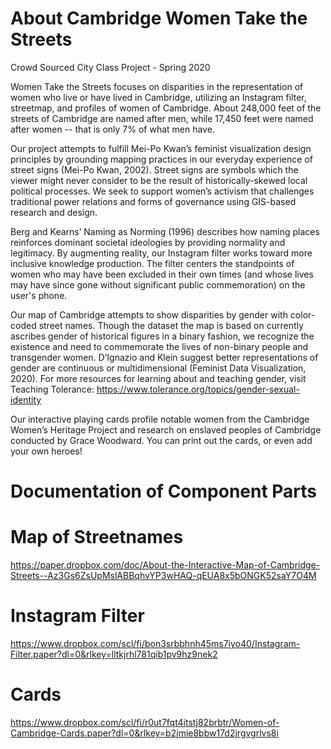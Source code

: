 # About Cambridge Women Take the Streets
Crowd Sourced City Class Project - Spring 2020

Women Take the Streets focuses on disparities in the representation of women who live or have lived in Cambridge, utilizing an Instagram filter, streetmap, and profiles of women of Cambridge. About 248,000 feet of the streets of Cambridge are named after men, while 17,450 feet were named after women -- that is only 7% of what men have.

Our project attempts to fulfill Mei-Po Kwan’s feminist visualization design principles by grounding mapping practices in our everyday experience of street signs (Mei-Po Kwan, 2002). Street signs are symbols which the viewer might never consider to be the result of historically-skewed local political processes. We seek to support women’s activism that challenges traditional power relations and forms of governance using GIS-based research and design.

Berg and Kearns’ Naming as Norming (1996) describes how naming places reinforces dominant societal ideologies by providing normality and legitimacy. By augmenting reality, our Instagram filter works toward more inclusive knowledge production. The filter centers the standpoints of women who may have been excluded in their own times (and whose lives may have since gone without significant public commemoration) on the user's phone.

Our map of Cambridge attempts to show disparities by gender with color-coded street names. Though the dataset the map is based on currently ascribes gender of historical figures in a binary fashion, we recognize the existence and need to commemorate the lives of non-binary people and transgender women. D’Ignazio and Klein suggest better representations of gender are continuous or multidimensional (Feminist Data Visualization, 2020). For more resources for learning about and teaching gender, visit Teaching Tolerance: https://www.tolerance.org/topics/gender-sexual-identity

Our interactive playing cards profile notable women from the Cambridge Women’s Heritage Project and research on enslaved peoples of Cambridge conducted by Grace Woodward. You can print out the cards, or even add your own heroes!

# Documentation of Component Parts

# Map of Streetnames
https://paper.dropbox.com/doc/About-the-Interactive-Map-of-Cambridge-Streets--Az3Gs6ZsUpMslABBqhvYP3wHAQ-qEUA8x5bONGK52saY7O4M

# Instagram Filter
https://www.dropbox.com/scl/fi/bon3srbbhnh45ms7iyo40/Instagram-Filter.paper?dl=0&rlkey=lltkjrhl781qib1pv9hz9nek2

# Cards
https://www.dropbox.com/scl/fi/r0ut7fqt4itstj82brbtr/Women-of-Cambridge-Cards.paper?dl=0&rlkey=b2jmie8bbw17d2jrgvgrlvs8i

